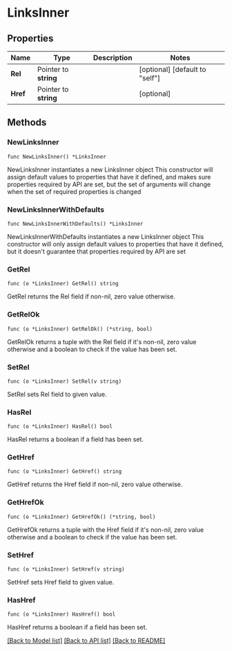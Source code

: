 # LinksInner

## Properties

Name | Type | Description | Notes
------------ | ------------- | ------------- | -------------
**Rel** | Pointer to **string** |  | [optional] [default to "self"]
**Href** | Pointer to **string** |  | [optional] 

## Methods

### NewLinksInner

`func NewLinksInner() *LinksInner`

NewLinksInner instantiates a new LinksInner object
This constructor will assign default values to properties that have it defined,
and makes sure properties required by API are set, but the set of arguments
will change when the set of required properties is changed

### NewLinksInnerWithDefaults

`func NewLinksInnerWithDefaults() *LinksInner`

NewLinksInnerWithDefaults instantiates a new LinksInner object
This constructor will only assign default values to properties that have it defined,
but it doesn't guarantee that properties required by API are set

### GetRel

`func (o *LinksInner) GetRel() string`

GetRel returns the Rel field if non-nil, zero value otherwise.

### GetRelOk

`func (o *LinksInner) GetRelOk() (*string, bool)`

GetRelOk returns a tuple with the Rel field if it's non-nil, zero value otherwise
and a boolean to check if the value has been set.

### SetRel

`func (o *LinksInner) SetRel(v string)`

SetRel sets Rel field to given value.

### HasRel

`func (o *LinksInner) HasRel() bool`

HasRel returns a boolean if a field has been set.

### GetHref

`func (o *LinksInner) GetHref() string`

GetHref returns the Href field if non-nil, zero value otherwise.

### GetHrefOk

`func (o *LinksInner) GetHrefOk() (*string, bool)`

GetHrefOk returns a tuple with the Href field if it's non-nil, zero value otherwise
and a boolean to check if the value has been set.

### SetHref

`func (o *LinksInner) SetHref(v string)`

SetHref sets Href field to given value.

### HasHref

`func (o *LinksInner) HasHref() bool`

HasHref returns a boolean if a field has been set.


[[Back to Model list]](../README.md#documentation-for-models) [[Back to API list]](../README.md#documentation-for-api-endpoints) [[Back to README]](../README.md)


